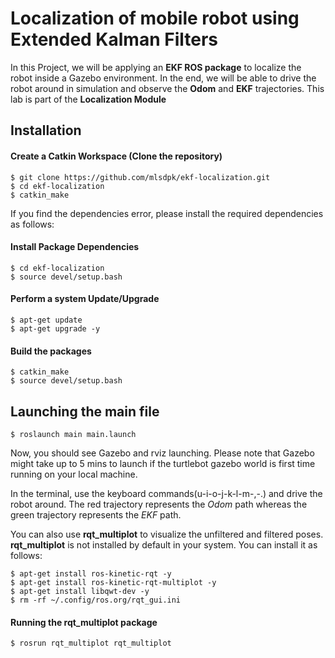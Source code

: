 
# Localization of mobile robot using Extended Kalman Filters

In this Project, we will be applying an **EKF ROS package** to localize the robot inside a Gazebo environment. In the end, we will be able to drive the robot around in simulation and observe the **Odom** and **EKF** trajectories. This lab is part of the **Localization Module** 

## Installation

#### Create a Catkin Workspace (Clone the repository)

```
$ git clone https://github.com/mlsdpk/ekf-localization.git
$ cd ekf-localization
$ catkin_make
```

If you find the dependencies error, please install the required dependencies as follows:

#### Install Package Dependencies

```
$ cd ekf-localization
$ source devel/setup.bash
```

#### Perform a system Update/Upgrade

```
$ apt-get update
$ apt-get upgrade -y
```

#### Build the packages

```
$ catkin_make
$ source devel/setup.bash
```

## Launching the main file

```
$ roslaunch main main.launch
```

Now, you should see Gazebo and rviz launching. Please note that Gazebo might take up to 5 mins to launch if the turtlebot gazebo world is first time running on your local machine.

In the terminal, use the keyboard commands(u-i-o-j-k-l-m-,-.) and drive the robot around. The red trajectory represents the *Odom* path whereas the green trajectory represents the *EKF* path.



You can also use **rqt_multiplot** to visualize the unfiltered and filtered poses. **rqt_multiplot** is not installed by default in your system. You can install it as follows:

```
$ apt-get install ros-kinetic-rqt -y
$ apt-get install ros-kinetic-rqt-multiplot -y
$ apt-get install libqwt-dev -y
$ rm -rf ~/.config/ros.org/rqt_gui.ini
```

#### Running the rqt_multiplot package

```
$ rosrun rqt_multiplot rqt_multiplot
```


